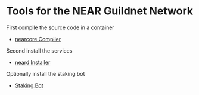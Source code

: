 # Tools for the NEAR Guildnet Network

First compile the source code in a container

- [nearcore Compiler](https://github.com/solutions-crypto/near-guildnet-tools/tree/main/nearcore-autocompiler)

Second install the services

- [neard Installer](https://github.com/solutions-crypto/near-guildnet-tools/tree/main/nearcore-service-setup)

Optionally install the staking bot

- [Staking Bot](https://github.com/solutions-crypto/near-guildnet-tools/tree/main/staking-bot)




